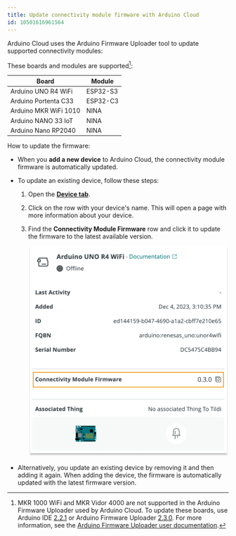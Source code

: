 ```yaml
---
title: Update connectivity module firmware with Arduino Cloud
id: 10501616961564
---
```


Arduino Cloud uses the Arduino Firmware Uploader tool to update supported connectivity modules:

These boards and modules are supported[^deprecated]:

| Board                 | Module   |
|-----------------------|----------|
| Arduino UNO R4 WiFi   | ESP32-S3 |
| Arduino Portenta C33  | ESP32-C3 |
| Arduino MKR WiFi 1010 | NINA     |
| Arduino NANO 33 IoT   | NINA     |
| Arduino Nano RP2040   | NINA     |

[^deprecated]: MKR 1000 WiFi and MKR Vidor 4000 are not supported in the Arduino Firmware Uploader used by Arduino Cloud. To update these boards, use Arduino IDE [2.2.1](https://github.com/arduino/arduino-ide/releases/tag/2.1.1) or Arduino Firmware Uploader [2.3.0](https://github.com/arduino/arduino-fwuploader/releases/tag/2.3.0). For more information, see the [Arduino Firmware Uploader user documentation](https://arduino.github.io/arduino-fwuploader/latest/deprecated/).

How to update the firmware:

* When you **add a new device** to Arduino Cloud, the connectivity module firmware is automatically updated.
* To update an existing device, follow these steps:
  1. Open the **[Device tab](https://app.arduino.cc/devices)**.
  2. Click on the row with your device's name. This will open a page with more information about your device.
  3. Find the **Connectivity Module Firmware** row and click it to update the firmware to the latest available version.

     ![Page with information about device, with the Connectivity Module Firmware row highlighted](img/Arduino-Cloud-update-firmware.png)

* Alternatively, you update an existing device by removing it and then adding it again. When adding the device, the firmware is automatically updated with the latest firmware version.
